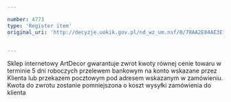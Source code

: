 ```yaml
---

number: 4773
type: 'Register item'
original_uri: 'http://decyzje.uokik.gov.pl/nd_wz_um.nsf/0/78AA2E84AE3E1896C1257B7A003D6A73?OpenDocument'


---
```


Sklep internetowy ArtDecor gwarantuje zwrot kwoty równej cenie towaru w terminie 5 dni roboczych przelewem bankowym na konto wskazane przez Klienta lub przekazem pocztowym pod adresem wskazanym w zamówieniu. Kwota do zwrotu zostanie pomniejszona o koszt wysyłki zamówienia do klienta
